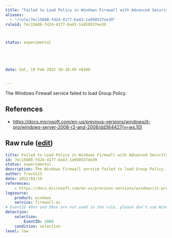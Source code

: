 ```yaml
---
title: "Failed to Load Policy in Windows Firewall with Advanced Security"
aliases:
  - "/rule/7ec15688-fd24-4177-ba43-1a950537ee39"
ruleid: 7ec15688-fd24-4177-ba43-1a950537ee39



status: experimental





date: Sat, 19 Feb 2022 10:18:49 +0100


---
```


The Windows Firewall service failed to load Group Policy.

<!--more-->




## References

* https://docs.microsoft.com/en-us/previous-versions/windows/it-pro/windows-server-2008-r2-and-2008/dd364427(v=ws.10)


## Raw rule ([edit](https://github.com/SigmaHQ/sigma/edit/master/rules/windows/builtin/firewall_as/win_firewall_as_failed.yml))
```yaml
title: Failed to Load Policy in Windows Firewall with Advanced Security
id: 7ec15688-fd24-4177-ba43-1a950537ee39
status: experimental
description: The Windows Firewall service failed to load Group Policy.
author: frack113
date: 2022/02/19
references:
    - https://docs.microsoft.com/en-us/previous-versions/windows/it-pro/windows-server-2008-r2-and-2008/dd364427(v=ws.10)
logsource:
    product: windows
    service: firewall-as
# EventID 49xx and 50xx are not used in the rule, please don't use Windows Server 2008 R2
detection:
    selection:
        EventID: 2009
    condition: selection
level: low

```
